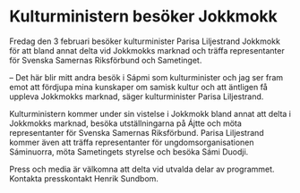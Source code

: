 # Kulturministern besöker Jokkmokk

Fredag den 3 februari besöker kulturminister Parisa Liljestrand Jokkmokk för att bland annat delta vid Jokkmokks marknad och träffa representanter för Svenska Samernas Riksförbund och Sametinget.

– Det här blir mitt andra besök i Sápmi som kulturminister och jag ser fram emot att fördjupa mina kunskaper om samisk kultur och att äntligen få uppleva Jokkmokks marknad, säger kulturminister Parisa Liljestrand.

Kulturministern kommer under sin vistelse i Jokkmokk bland annat att delta i Jokkmokks marknad, besöka utställningarna på Ájtte och möta representanter för Svenska Samernas Riksförbund. Parisa Liljestrand kommer även att träffa representanter för ungdomsorganisationen Sáminuorra, möta Sametingets styrelse och besöka Sámi Duodji.

Press och media är välkomna att delta vid utvalda delar av programmet. Kontakta presskontakt Henrik Sundbom.
